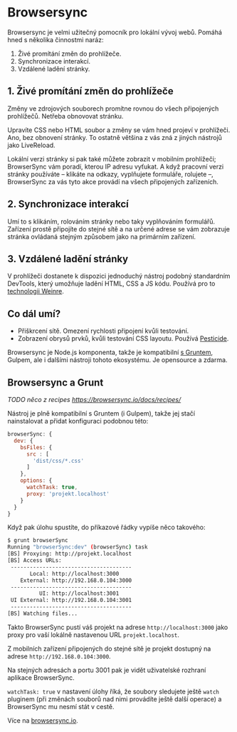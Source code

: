 # Browsersync

Browsersync je velmi užitečný pomocník pro lokální vývoj webů. Pomáhá hned s několika činnostmi naráz:

1. Živé promítání změn do prohlížeče.
2. Synchronizace interakcí.
3. Vzdálené ladění stránky. 

## 1. Živé promítání změn do prohlížeče

Změny ve zdrojových souborech promítne rovnou do všech připojených prohlížečů. Netřeba obnovovat stránku.

Upravíte CSS nebo HTML soubor a změny se vám hned projeví v prohlížeči. Ano, bez obnovení stránky. To ostatně většina z vás zná z jiných nástrojů jako LiveReload.

Lokální verzi stránky si pak také můžete zobrazit v mobilním prohlížeči; BrowserSync vám poradí, kterou IP adresu vyťukat. A když pracovní verzi stránky používáte – klikáte na odkazy, vyplňujete formuláře, rolujete –, BrowserSync za vás tyto akce provádí na všech připojených zařízeních.

## 2. Synchronizace interakcí

Umí to s klikáním, rolováním stránky nebo taky vyplňováním formulářů. Zařízení prostě připojíte do stejné sítě a na určené adrese se vám zobrazuje stránka ovládaná stejným způsobem jako na primárním zařízení.

## 3. Vzdálené ladění stránky

V prohlížeči dostanete k dispozici jednoduchý nástroj podobný standardním DevTools, který umožňuje ladění HTML, CSS a JS kódu. Používá pro to [technologii Weinre](http://people.apache.org/~pmuellr/weinre/docs/latest/).

## Co dál umí?

- Přiškrcení sítě. Omezení rychlosti připojení kvůli testování.
- Zobrazení obrysů prvků, kvůli testování CSS layoutu. Používá [Pesticide](http://pesticide.io/).

Browsersync je Node.js komponenta, takže je kompatibilní [s Gruntem](grunt.md), Gulpem, ale i dalšími nástroji tohoto ekosystému. Je opensource a zdarma.

## Browsersync a Grunt

*TODO něco z recipes https://browsersync.io/docs/recipes/*

Nástroj je plně kompatibilní s Gruntem (i Gulpem), takže jej stačí nainstalovat a přidat konfiguraci podobnou této:

```javascript
browserSync: {
  dev: {
    bsFiles: {
      src : [
        'dist/css/*.css'
      ]
    },
    options: {
      watchTask: true,
      proxy: 'projekt.localhost'
    }
  }
}
```

Když pak úlohu spustíte, do příkazové řádky vypíše něco takového:

```bash
$ grunt browserSync
Running "browserSync:dev" (browserSync) task
[BS] Proxying: http://projekt.localhost
[BS] Access URLs:
 --------------------------------------
       Local: http://localhost:3000
    External: http://192.168.0.104:3000
 --------------------------------------
          UI: http://localhost:3001
 UI External: http://192.168.0.104:3001
 --------------------------------------
[BS] Watching files...
```

Takto BrowserSync pustí váš projekt na adrese `http://localhost:3000` jako proxy pro vaší lokálně nastavenou URL `projekt.localhost`.

Z mobilních zařízení připojených do stejné sítě je projekt dostupný na adrese `http://192.168.0.104:3000`.

Na stejných adresách a portu 3001 pak je vidět uživatelské rozhraní aplikace BrowserSync.

`watchTask: true` v nastavení úlohy říká, že soubory sledujete ještě `watch` pluginem (při změnách souborů nad nimi provádíte ještě další operace) a BrowserSync mu nesmí stát v cestě.

Více na [browsersync.io](http://www.browsersync.io/).
